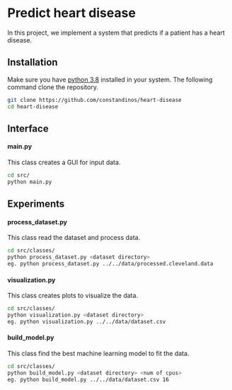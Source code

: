 Predict heart disease
=====================
In this project, we implement a system that predicts if a patient has a heart disease.


Installation
------------
Make sure you have [python 3.8](https://www.python.org/downloads/release/python-380/)  installed in your system. 
The following command clone the repository.
```bash
git clone https://github.com/constandinos/heart-disease
cd heart-disease
```


Interface
---------
#### main.py
This class creates a GUI for input data.
```bash
cd src/
python main.py
```


Experiments
-----------
#### process_dataset.py
This class read the dataset and process data.
```bash
cd src/classes/
python process_dataset.py <dataset directory>
eg. python process_dataset.py ../../data/processed.cleveland.data
```

#### visualization.py
This class creates plots to visualize the data.
```bash
cd src/classes/
python visualization.py <dataset directory>
eg. python visualization.py ../../data/dataset.csv
```

#### build_model.py
This class find the best machine learning model to fit the data.
```bash
cd src/classes/
python build_model.py <dataset directory> <num of cpus>
eg. python build_model.py ../../data/dataset.csv 16
```

